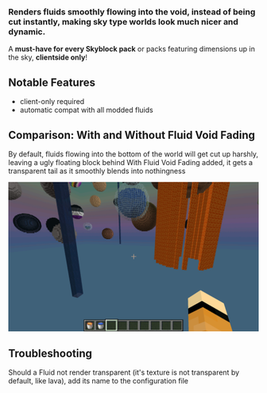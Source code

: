 ### Renders fluids smoothly flowing into the void, instead of being cut instantly, making sky type worlds look much nicer and dynamic.

A **must-have for every Skyblock pack** or packs featuring dimensions up in the sky, **clientside only**!

## Notable Features
- client-only required
- automatic compat with all modded fluids

## Comparison: With and Without Fluid Void Fading
By default, fluids flowing into the bottom of the world will get cut up harshly, leaving a ugly floating block behind
With Fluid Void Fading added, it gets a transparent tail as it smoothly blends into nothingness

![Comparison](https://github.com/DaFuqs/FluidVoidFading/blob/master/images/comparison.gif?raw=true)

## Troubleshooting
Should a Fluid not render transparent (it's texture is not transparent by default, like lava), add its name to the configuration file
